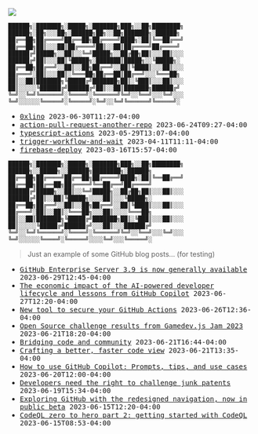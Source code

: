 <img src="https://github-profile-trophy.vercel.app/?username=0xlino&theme=onedark"/>

```
██████╗░███████╗░█████╗░███████╗███╗░░██╗████████╗  ██████╗░██╗░░░██╗░██████╗██╗░░██╗███████╗░██████╗
██╔══██╗██╔════╝██╔══██╗██╔════╝████╗░██║╚══██╔══╝  ██╔══██╗██║░░░██║██╔════╝██║░░██║██╔════╝██╔════╝
██████╔╝█████╗░░██║░░╚═╝█████╗░░██╔██╗██║░░░██║░░░  ██████╔╝██║░░░██║╚█████╗░███████║█████╗░░╚█████╗░
██╔══██╗██╔══╝░░██║░░██╗██╔══╝░░██║╚████║░░░██║░░░  ██╔═══╝░██║░░░██║░╚═══██╗██╔══██║██╔══╝░░░╚═══██╗
██║░░██║███████╗╚█████╔╝███████╗██║░╚███║░░░██║░░░  ██║░░░░░╚██████╔╝██████╔╝██║░░██║███████╗██████╔╝
╚═╝░░╚═╝╚══════╝░╚════╝░╚══════╝╚═╝░░╚══╝░░░╚═╝░░░  ╚═╝░░░░░░╚═════╝░╚═════╝░╚═╝░░╚═╝╚══════╝╚═════╝░
```

<!-- PUSHES:START -->

- <samp>[0xlino](https://github.com/0xlino/0xlino) <kbd>2023-06-30T11:27-04:00</kbd></samp>
- <samp>[action-pull-request-another-repo](https://github.com/0xlino/action-pull-request-another-repo) <kbd>2023-06-24T09:27-04:00</kbd></samp>
- <samp>[typescript-actions](https://github.com/0xlino/typescript-actions) <kbd>2023-05-29T13:07-04:00</kbd></samp>
- <samp>[trigger-workflow-and-wait](https://github.com/0xlino/trigger-workflow-and-wait) <kbd>2023-04-11T11:11-04:00</kbd></samp>
- <samp>[firebase-deploy](https://github.com/0xlino/firebase-deploy) <kbd>2023-03-16T15:57-04:00</kbd></samp>

<!-- PUSHES:END -->

```
██████╗░███████╗░█████╗░███████╗███╗░░██╗████████╗  ██████╗░░█████╗░░██████╗████████╗░██████╗
██╔══██╗██╔════╝██╔══██╗██╔════╝████╗░██║╚══██╔══╝  ██╔══██╗██╔══██╗██╔════╝╚══██╔══╝██╔════╝
██████╔╝█████╗░░██║░░╚═╝█████╗░░██╔██╗██║░░░██║░░░  ██████╔╝██║░░██║╚█████╗░░░░██║░░░╚█████╗░
██╔══██╗██╔══╝░░██║░░██╗██╔══╝░░██║╚████║░░░██║░░░  ██╔═══╝░██║░░██║░╚═══██╗░░░██║░░░░╚═══██╗
██║░░██║███████╗╚█████╔╝███████╗██║░╚███║░░░██║░░░  ██║░░░░░╚█████╔╝██████╔╝░░░██║░░░██████╔╝
╚═╝░░╚═╝╚══════╝░╚════╝░╚══════╝╚═╝░░╚══╝░░░╚═╝░░░  ╚═╝░░░░░░╚════╝░╚═════╝░░░░╚═╝░░░╚═════╝░
```

> Just an example of some GitHub blog posts... (for testing)

<!-- POSTS:START -->

- <samp>[GitHub Enterprise Server 3.9 is now generally available](https://github.blog/2023-06-29-github-enterprise-server-3-9-is-now-generally-available/) <kbd>2023-06-29T12:45-04:00</kbd></samp>
- <samp>[The economic impact of the AI-powered developer lifecycle and lessons from GitHub Copilot](https://github.blog/2023-06-27-the-economic-impact-of-the-ai-powered-developer-lifecycle-and-lessons-from-github-copilot/) <kbd>2023-06-27T12:20-04:00</kbd></samp>
- <samp>[New tool to secure your GitHub Actions](https://github.blog/2023-06-26-new-tool-to-secure-your-github-actions/) <kbd>2023-06-26T12:36-04:00</kbd></samp>
- <samp>[Open Source challenge results from Gamedev.js Jam 2023](https://github.blog/2023-06-21-gamedev-js-2023/) <kbd>2023-06-21T18:20-04:00</kbd></samp>
- <samp>[Bridging code and community](https://github.blog/2023-06-21-bridging-code-and-community/) <kbd>2023-06-21T16:44-04:00</kbd></samp>
- <samp>[Crafting a better, faster code view](https://github.blog/2023-06-21-crafting-a-better-faster-code-view/) <kbd>2023-06-21T13:35-04:00</kbd></samp>
- <samp>[How to use GitHub Copilot: Prompts, tips, and use cases](https://github.blog/2023-06-20-how-to-write-better-prompts-for-github-copilot/) <kbd>2023-06-20T12:00-04:00</kbd></samp>
- <samp>[Developers need the right to challenge junk patents](https://github.blog/2023-06-19-developers-need-the-right-to-challenge-junk-patents/) <kbd>2023-06-19T15:34-04:00</kbd></samp>
- <samp>[Exploring GitHub with the redesigned navigation, now in public beta](https://github.blog/2023-06-15-exploring-github-with-the-redesigned-navigation-now-in-public-beta/) <kbd>2023-06-15T12:20-04:00</kbd></samp>
- <samp>[CodeQL zero to hero part 2: getting started with CodeQL](https://github.blog/2023-06-15-codeql-zero-to-hero-part-2-getting-started-with-codeql/) <kbd>2023-06-15T08:53-04:00</kbd></samp>

<!-- POSTS:END -->
